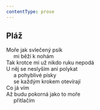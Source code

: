 ```yaml
---
contentType: prose
---
```


## Pláž

Moře jak svlečený psík  
     mi běží k nohám  
Tak krotce mi už nikdo ruku nepodá  
U něj se neslyším ani polykat  
     a pohyblivé písky  
     se každým krokem otevírají  
Co já vím  
Až budu pokorná jako to moře  
     přitlačím
